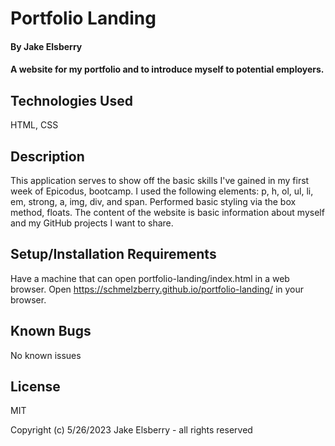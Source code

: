 # Portfolio Landing

#### By Jake Elsberry

#### A website for my portfolio and to introduce myself to potential employers.

## Technologies Used
HTML,
CSS

## Description

This application serves to show off the basic skills I've gained in my first week of Epicodus, bootcamp. I used the following elements: p, h, ol, ul, li, em, strong, a, img, div, and span. Performed basic styling via the box method, floats. The content of the website is basic information about myself and my GitHub projects I want to share.

## Setup/Installation Requirements
Have a machine that can open portfolio-landing/index.html in a web browser.
Open https://schmelzberry.github.io/portfolio-landing/ in your browser.

## Known Bugs
No known issues

## License
MIT

Copyright (c) 5/26/2023 Jake Elsberry - all rights reserved
